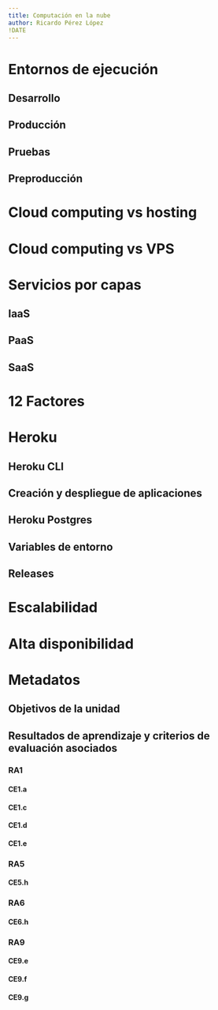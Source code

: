 ```yaml
---
title: Computación en la nube
author: Ricardo Pérez López
!DATE
---
```


# Entornos de ejecución

## Desarrollo

## Producción

## Pruebas

## Preproducción

# Cloud computing vs hosting

# Cloud computing vs VPS

# Servicios por capas

## IaaS

## PaaS

## SaaS

# 12 Factores

# Heroku

## Heroku CLI

## Creación y despliegue de aplicaciones

## Heroku Postgres

## Variables de entorno

## Releases

# Escalabilidad

# Alta disponibilidad

# Metadatos

## Objetivos de la unidad

## Resultados de aprendizaje y criterios de evaluación asociados

### RA1

#### CE1.a

#### CE1.c

#### CE1.d

#### CE1.e

### RA5

#### CE5.h

### RA6

#### CE6.h

### RA9

#### CE9.e

#### CE9.f

#### CE9.g

